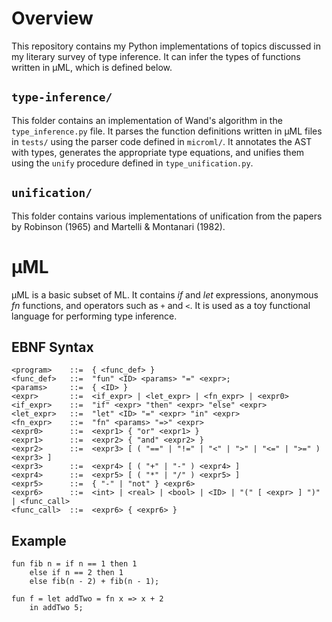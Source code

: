 # Overview
This repository contains my Python implementations of topics discussed in
my literary survey of type inference. It can infer the types of functions written in &mu;ML, which is defined below.

## `type-inference/`

This folder contains an implementation of Wand's algorithm in the `type_inference.py` file. It parses the function definitions written in &mu;ML files in `tests/` using the parser code defined in `microml/`. It annotates the AST with types, generates the appropriate type equations, and unifies them using the `unify` procedure defined in `type_unification.py`.

## `unification/`

This folder contains various implementations of unification from the papers by Robinson (1965) and Martelli & Montanari (1982).


<!-- <table>
<tr>
  <td>&lt;program&gt;</td>
  <td>::=</td>
  <td><span style="color:magenta">{</span> &lt;statement&gt; <span style="color:magenta">}</span></td>
</tr>

<tr>
  <td>&lt;statement&gt;</td>
  <td>::=</td>
  <td><span style="color:magenta">(</span> &lt;func_def&gt; <span style="color:magenta">|</span> &lt;expr&gt; <span style="color:magenta">)</span> ;
  </td>
</tr>

<tr>
</tr>
</table> -->

# &mu;ML

&mu;ML is a basic subset of ML. It contains *if* and *let* expressions, anonymous *fn* functions, and operators such as `+` and `<`. It is used as a toy functional language for performing type inference.

## EBNF Syntax

```
<program>    ::=  { <func_def> }
<func_def>   ::=  "fun" <ID> <params> "=" <expr>;
<params>     ::=  { <ID> }
<expr>       ::=  <if_expr> | <let_expr> | <fn_expr> | <expr0>
<if_expr>    ::=  "if" <expr> "then" <expr> "else" <expr>
<let_expr>   ::=  "let" <ID> "=" <expr> "in" <expr>
<fn_expr>    ::=  "fn" <params> "=>" <expr>
<expr0>      ::=  <expr1> { "or" <expr1> }
<expr1>      ::=  <expr2> { "and" <expr2> }
<expr2>      ::=  <expr3> [ ( "==" | "!=" | "<" | ">" | "<=" | ">=" ) <expr3> ]
<expr3>      ::=  <expr4> [ ( "+" | "-" ) <expr4> ]
<expr4>      ::=  <expr5> [ ( "*" | "/" ) <expr5> ]
<expr5>      ::=  { "-" | "not" } <expr6>
<expr6>      ::=  <int> | <real> | <bool> | <ID> | "(" [ <expr> ] ")" | <func_call>
<func_call>  ::=  <expr6> { <expr6> }
```

## Example
```
fun fib n = if n == 1 then 1
    else if n == 2 then 1
    else fib(n - 2) + fib(n - 1);

fun f = let addTwo = fn x => x + 2
    in addTwo 5;
```